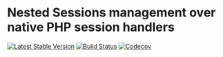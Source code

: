 # Nested Sessions management over native PHP session handlers
[![Latest Stable Version](https://poser.pugx.org/spiral/session/version)](https://packagist.org/packages/spiral/session)
[![Build Status](https://travis-ci.org/spiral/session.svg?branch=master)](https://travis-ci.org/spiral/session)
[![Codecov](https://codecov.io/gh/spiral/session/branch/master/graph/badge.svg)](https://codecov.io/gh/spiral/session/)
